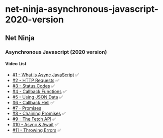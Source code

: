 # net-ninja-asynchronous-javascript-2020-version

## Net Ninja
### Asynchronous Javascript (2020 version)
#### Video List
- [#1 - What is Async JavaScript](https://www.youtube.com/watch?v=ZcQyJ-gxke0&list=PL4cUxeGkcC9jx2TTZk3IGWKSbtugYdrlu&index=1) ✅
- [#2 - HTTP Requests](https://www.youtube.com/watch?v=aNDfsHQ5Gts&list=PL4cUxeGkcC9jx2TTZk3IGWKSbtugYdrlu&index=2) ✅
- [#3 - Status Codes](https://www.youtube.com/watch?v=R3tZ3FtTluQ&list=PL4cUxeGkcC9jx2TTZk3IGWKSbtugYdrlu&index=3) ✅
- [#4 - Callback Functions](https://www.youtube.com/watch?v=K-Q-xyrA89M&list=PL4cUxeGkcC9jx2TTZk3IGWKSbtugYdrlu&index=4) ✅
- [#5 - Using JSON Data](https://www.youtube.com/watch?v=a941B7g3fv8&list=PL4cUxeGkcC9jx2TTZk3IGWKSbtugYdrlu&index=5) ✅
- [#6 - Callback Hell](https://www.youtube.com/watch?v=EQem2gugonA&list=PL4cUxeGkcC9jx2TTZk3IGWKSbtugYdrlu&index=6) ✅
- [#7 - Promises](https://www.youtube.com/watch?v=a_8nrslImo4&list=PL4cUxeGkcC9jx2TTZk3IGWKSbtugYdrlu&index=7)
- [#8 - Chaining Promises](https://www.youtube.com/watch?v=GfVMKkUk2Uo&list=PL4cUxeGkcC9jx2TTZk3IGWKSbtugYdrlu&index=8) ✅
- [#9 - The Fetch API](https://www.youtube.com/watch?v=drK6mdA9d_M&list=PL4cUxeGkcC9jx2TTZk3IGWKSbtugYdrlu&index=9) ✅
- [#10 - Async & Await](https://www.youtube.com/watch?v=CWjNefiE47Y&list=PL4cUxeGkcC9jx2TTZk3IGWKSbtugYdrlu&index=10) ✅
- [#11 - Throwing Errors](https://www.youtube.com/watch?v=AoBSB00vW5A&list=PL4cUxeGkcC9jx2TTZk3IGWKSbtugYdrlu&index=11) ✅